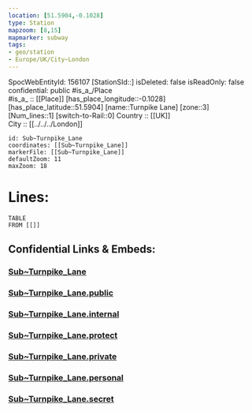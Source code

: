 ```yaml
---
location: [51.5904,-0.1028] 
type: Station 
mapzoom: [8,15] 
mapmarker: subway 
tags:
- geo/station
- Europe/UK/City~London
---
```

SpocWebEntityId: 156107
[StationSId::] 
isDeleted: false
isReadOnly: false
confidential: public
#is_a_/Place  
#is_a_ :: [[Place]] 
[has_place_longitude::-0.1028] 
[has_place_latitude::51.5904] 
[name::Turnpike Lane] 
[zone::3] 
[Num_lines::1] 
[switch-to-Rail::0] 
Country :: [[UK]]  
City :: [[../../../London]]  


```leaflet
id: Sub~Turnpike_Lane
coordinates: [[Sub~Turnpike_Lane]] 
markerFile: [[Sub~Turnpike_Lane]] 
defaultZoom: 11 
maxZoom: 18
```


# Lines: 
```dataview
TABLE 
FROM [[]] 
```


## Confidential Links & Embeds: 

### [Sub~Turnpike_Lane](/_Standards/Earth/Continent/Europe/Europe~North/UK/England/Regions~England/London,Greater/cities~GreaterLondon/Underground/Station/Sub~Turnpike_Lane.md) 

### [Sub~Turnpike_Lane.public](/_public/Earth/Continent/Europe/Europe~North/UK/England/Regions~England/London,Greater/cities~GreaterLondon/Underground/Station/Sub~Turnpike_Lane.public.md) 

### [Sub~Turnpike_Lane.internal](/_internal/Earth/Continent/Europe/Europe~North/UK/England/Regions~England/London,Greater/cities~GreaterLondon/Underground/Station/Sub~Turnpike_Lane.internal.md) 

### [Sub~Turnpike_Lane.protect](/_protect/Earth/Continent/Europe/Europe~North/UK/England/Regions~England/London,Greater/cities~GreaterLondon/Underground/Station/Sub~Turnpike_Lane.protect.md) 

### [Sub~Turnpike_Lane.private](/_private/Earth/Continent/Europe/Europe~North/UK/England/Regions~England/London,Greater/cities~GreaterLondon/Underground/Station/Sub~Turnpike_Lane.private.md) 

### [Sub~Turnpike_Lane.personal](/_personal/Earth/Continent/Europe/Europe~North/UK/England/Regions~England/London,Greater/cities~GreaterLondon/Underground/Station/Sub~Turnpike_Lane.personal.md) 

### [Sub~Turnpike_Lane.secret](/_secret/Earth/Continent/Europe/Europe~North/UK/England/Regions~England/London,Greater/cities~GreaterLondon/Underground/Station/Sub~Turnpike_Lane.secret.md)

